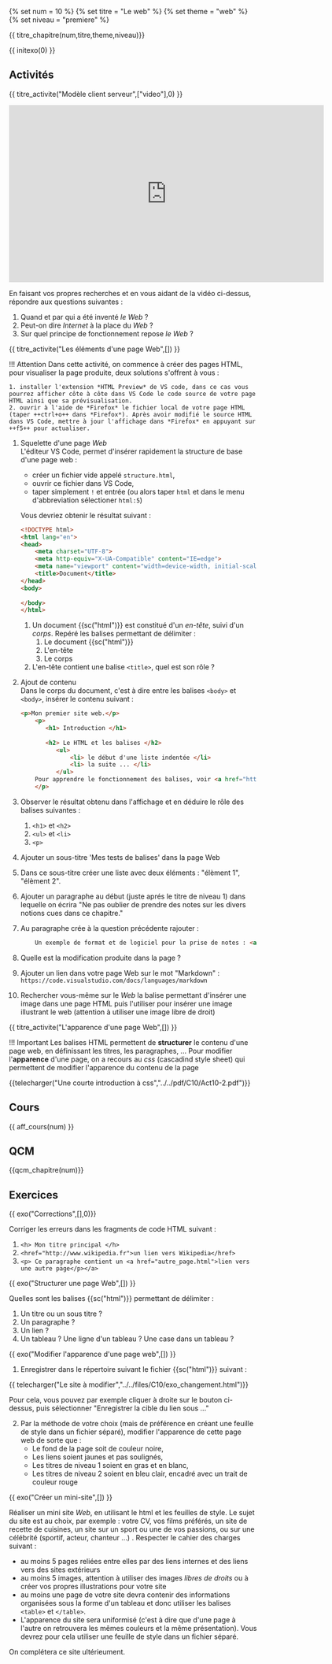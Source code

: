 
{% set num = 10 %}
{% set titre = "Le web" %}
{% set theme = "web" %}
{% set niveau = "premiere" %}


{{ titre_chapitre(num,titre,theme,niveau)}}

{{ initexo(0) }}



## Activités 
 
{{ titre_activite("Modèle client serveur",["video"],0) }}

<div class="centre"><iframe src="https://player.vimeo.com/video/138623558?color=b50067&title=0&byline=0&portrait=0" width="640" height="360" frameborder="0" allow="autoplay; fullscreen; picture-in-picture" allowfullscreen></iframe></div>

En faisant vos propres recherches et en vous aidant de la vidéo ci-dessus, répondre aux questions suivantes :

1. Quand et par qui a été inventé *le Web* ?
2. Peut-on dire *Internet* à la place du *Web* ?
3. Sur quel principe de fonctionnement repose *le Web* ?


{{ titre_activite("Les éléments d'une page Web",[]) }}

!!! Attention
    Dans cette activité, on commence à créer des pages HTML, pour visualiser la page produite, deux solutions s'offrent à vous :

    1. installer l'extension *HTML Preview* de VS code, dans ce cas vous pourrez afficher côte à côte dans VS Code le code source de votre page HTML ainsi que sa prévisualisation.
    2. ouvrir à l'aide de *Firefox* le fichier local de votre page HTML (taper ++ctrl+o++ dans *Firefox*). Après avoir modifié le source HTML dans VS Code, mettre à jour l'affichage dans *Firefox* en appuyant sur ++f5++ pour actualiser.

1. Squelette d'une page *Web*<br>
L'éditeur VS Code, permet d'insérer rapidement la structure de base d'une page web :

    * créer un fichier vide appelé `structure.html`,
    * ouvrir ce fichier dans VS Code,
    * taper simplement `!` et entrée (ou alors taper `html` et dans le menu d'abbreviation sélectioner `html:5`)

    Vous devriez obtenir le résultat suivant :
    ```html linenums="1"
    <!DOCTYPE html>
    <html lang="en">
    <head>
        <meta charset="UTF-8">
        <meta http-equiv="X-UA-Compatible" content="IE=edge">
        <meta name="viewport" content="width=device-width, initial-scale=1.0">
        <title>Document</title>
    </head>
    <body>
        
    </body>
    </html>
    ```

    1. Un document {{sc("html")}} est constitué d'un *en-tête*, suivi d'un *corps*. Repéré les balises permettant de délimiter :
        1. Le document {{sc("html")}}
        2. L'en-tête
        3. Le corps
    2. L'en-tête contient une balise `<title>`, quel est son rôle ? 

2. Ajout de contenu<br>
Dans le corps du document, c'est à dire entre les balises `<body>` et `<body>`, insérer le contenu suivant :

    ```html linenums="1"
    <p>Mon premier site web.</p>
        <p>
           <h1> Introduction </h1>
           
           <h2> Le HTML et les balises </h2>
              <ul>
                  <li> le début d'une liste indentée </li>
                  <li> la suite ... </li>
              </ul>  
        Pour apprendre le fonctionnement des balises, voir <a href="https://developer.mozilla.org/fr/docs/Apprendre/HTML/Introduction_%C3%A0_HTML/Getting_started"> ici</a> par exemple !
        </p>
    ```

3. Observer le résultat obtenu dans l'affichage et en déduire le rôle des balises suivantes :  

    1. `<h1>` et `<h2>`
    2. `<ul>` et `<li>`
    3. `<p>`

4. Ajouter un sous-titre 'Mes tests de balises' dans la page Web
5. Dans ce sous-titre créer une liste avec deux éléments : "élèment 1", "élèment 2".
6. Ajouter un paragraphe au début (juste aprés le titre de niveau 1) dans lequelle on écrira "Ne pas oublier de prendre des notes sur les divers notions cues dans ce chapitre."
7. Au paragraphe crée à la question précédente rajouter :

    ```html
        Un exemple de format et de logiciel pour la prise de notes : <a href="https://www.nextinpact.com/article/44926/visual-studio-code-editeur-credible-pour-publication-et-markdown">Visual code et markdown</a>
    ```

8. Quelle est la modification produite dans la page ?
9. Ajouter un lien dans votre page Web sur le mot "Markdown" : `https://code.visualstudio.com/docs/languages/markdown`

10. Rechercher vous-même sur le *Web* la balise permettant d'insérer une image dans une page HTML puis l'utiliser pour insérer une image illustrant le web (attention à utiliser une image libre de droit)

{{ titre_activite("L'apparence d'une page Web",[]) }}

!!! Important
    Les balises HTML permettent de **structurer** le contenu d'une page web, en définissant les titres, les paragraphes, ...
    Pour modifier l'**apparence** d'une page, on a recours au *css* (cascadind style sheet) qui permettent de modifier l'apparence du contenu de la page

{{telecharger("Une courte introduction à css","../../pdf/C10/Act10-2.pdf")}}



## Cours

{{ aff_cours(num) }}


## QCM

{{qcm_chapitre(num)}}


## Exercices

{{ exo("Corrections",[],0)}}

Corriger les erreurs dans les fragments de code HTML suivant :

1. `<h> Mon titre principal </h>`
2. `<href="http://www.wikipedia.fr">un lien vers Wikipedia</href>`
3. `<p> Ce paragraphe contient un <a href="autre_page.html">lien vers une autre page</p></a>`


{{ exo("Structurer une page Web",[]) }}

Quelles sont les balises {{sc("html")}} permettant de délimiter :

1. Un titre ou un sous titre ?
2. Un paragraphe ?
3. Un lien ?
4. Un tableau ? Une ligne d'un tableau ? Une case dans un tableau ?


{{ exo("Modifier l'apparence d'une page web",[]) }}

1. Enregistrer dans le répertoire suivant le fichier {{sc("html")}} suivant :  

{{ telecharger("Le site à modifier","../../files/C10/exo_changement.html")}}  

Pour cela, vous pouvez par exemple cliquer à droite sur le bouton ci-dessus, puis sélectionner "Enregistrer la cible du lien sous ..."  

2. Par la méthode de votre choix (mais de préférence en créant une feuille de style dans un fichier séparé), modifier l'apparence de cette page web de sorte que :  
    * Le fond de la page soit de couleur noire,  
    * Les liens soient jaunes et pas soulignés,  
    * Les titres de niveau 1 soient en gras et en blanc,  
    * Les titres de niveau 2 soient en bleu clair, encadré avec un trait de couleur rouge  


{{ exo("Créer un mini-site",[]) }}

Réaliser  un mini site *Web*, en utilisant le html et les feuilles de style. Le sujet du site est au choix, par exemple : votre CV, vos films préférés, un site de recette de cuisines, un site sur un sport ou une de vos passions, ou sur une célébrité (sportif, acteur, chanteur ...) . Respecter le cahier des charges suivant :

* au moins 5 pages reliées entre elles par des liens internes et des liens vers des sites extérieurs
* au moins 5 images, attention à utiliser des images *libres de droits* ou à créer vos propres illustrations pour votre site
* au moins une page de votre site devra contenir des informations organisées sous la forme d'un tableau et donc utiliser les balises `<table>` et `</table>`.
* L'apparence du site sera uniformisé (c'est à dire que d'une page à l'autre on retrouvera les mêmes couleurs et la même présentation). Vous devrez pour cela utiliser une feuille de style dans un fichier séparé.


On complétera ce site ultérieument. 